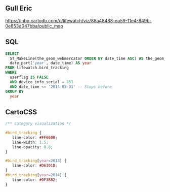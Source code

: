 ## Gull Eric

<https://inbo.cartodb.com/u/lifewatch/viz/88a48488-ea59-11e4-849b-0e853d047bba/public_map>

## SQL

```SQL
SELECT
  ST_MakeLine(the_geom_webmercator ORDER BY date_time ASC) AS the_geom_webmercator,
  date_part('year', date_time) AS year
FROM lifewatch.bird_tracking
WHERE
  userflag IS FALSE
  AND device_info_serial = 851
  AND date_time <= '2014-05-31' -- Stops before
GROUP BY
  year
```

## CartoCSS

```CSS
/** category visualization */

#bird_tracking {
   line-color: #FF6600;
   line-width: 1.5;
   line-opacity: 0.8;
}

#bird_tracking[year=2013] {
   line-color: #D6301D;
}
#bird_tracking[year=2014] {
   line-color: #0F3B82;
}
```
